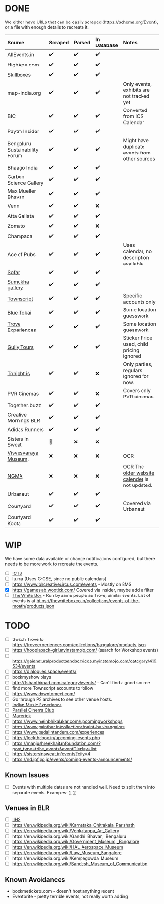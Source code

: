# DONE

We either have URLs that can be easily scraped (https://schema.org/Event), or a file with enough details to recreate it.

| Source                         | Scraped | Parsed | In Database | Notes                                                                                                     |
|:-------------------------------|:--------|:-------|:------------|:----------------------------------------------------------------------------------------------------------|
| AllEvents.in                   | ✔️      | ✔️     | ✔️          |
| HighApe.com                    | ✔️      | ✔️     | ✔️          |
| Skillboxes                     | ✔️      | ✔️     | ✔️          |
| map-india.org                  | ✔️      | ✔️     | ✔️          | Only events, exhibits are not tracked yet
| BIC                            | ✔️      | ✔️     | ✔️          | Converted from ICS Calendar                                                                               |
| Paytm Insider                  | ✔️      | ✔️     | ✔️          |
| Bengaluru Sustainability Forum | ✔️      | ✔️     | ✔️          | Might have duplicate events from other sources
| Bhaago India                   | ✔️      | ✔️     | ✔️          |                                                                                                           |
| Carbon Science Gallery         | ✔️      | ✔️     | ✔️           |                                                                                                           |
| Max Mueller Bhavan             | ✔️      | ✔️     | ✔️          |                                                                                                           |
| Venn                           | ✔️      | ✔️     | ❌           |                                                                                                           |
| Atta Gallata                   | ✔️      | ✔️     | ✔️           |                                                                                                           |
| Zomato                         | ✔️      | ✔️     | ❌           |                                                                                                           |
| Champaca                       | ✔️      | ✔️     | ✔️           |                                                                                                           |
| Ace of Pubs                    | ✔️      | ✔️     | ✔️           | Uses calendar, no description available
| [Sofar][sofar]                 | ✔️      | ✔️     | ✔️          |                                                                                                           |
| [Sumukha gallery][sumukha]     | ✔️      | ✔️     | ✔️          | 
| [Townscript][ts]			     | ✔️      | ✔️     | ✔️          | Specific accounts only
| [Blue Tokai][bt]			     | ✔️      | ✔️     | ✔️          | Some location guesswork
| [Trove Experiences][trove]     | ✔️      | ✔️     | ✔️          | Some location guesswork
| [Gully Tours][gt]			     | ✔️      | ✔️     | ✔️          |  Sticker Price used, child pricing ignored
| [Tonight.is][tonight]          | ✔️      | ✔️     | ❌          | Only parties, regulars ignored for now.
| PVR Cinemas                    | ✔️      | ✔️     | ❌          | Covers only PVR cinemas
| Together.buzz                  | ✔️      | ✔️     | ✔️          | 
| Creative Mornings BLR          | ✔️      | ✔️     | ✔️          | 
| Adidas Runners                 | ✔️      | ✔️     | ✔️          | 
| Sisters in Sweat               | 🚧      | ❌     | ❌          
| [Visvesvaraya Museum][vism].   | ❌      | ❌     | ❌          | OCR                                                                                                       |
| [NGMA][ngma]                   | ❌      | ❌     | ❌          | OCR The [older website calender](http://www.ngmaindia.gov.in/ngma_bangaluru_calendar.asp) is not updated. |
| Urbanaut                       | ✔️      | ✔️     | ✔️          | 
| Courtyard                      | ✔️      | ✔️     | ✔️          | Covered via Urbanaut
| Courtyard Koota                | ✔️      | ✔️     | ✔️          |


# WIP

We have some data available or change notifications configured, but there needs to be more work to recreate the events.

- [ ] [ICTS](https://www.icts.res.in/current-and-upcoming-events)
- [ ] lu.ma (Uses G-CSE, since no public calendars)
- [ ] https://www.blrcreativecircus.com/events - Mostly on BMS
- [x] https://gameslab.wootick.com/ Covered via Insider, maybe add a filter
- [ ] [The White Box](https://thewhiteboxco.in/) - Run by same people as Trove, similar events.
      List of events is at https://thewhiteboxco.in/collections/events-of-the-month/products.json

# TODO
- [ ] Switch Trove to https://troveexperiences.com/collections/bangalore/products.json
- [ ] https://hooplaback-girl.myinstamojo.com/ (search for Workshop events)
- [ ] https://gaianaturalproductsandservices.myinstamojo.com/category/419534/events
- [ ] https://dialogues.space/events/
- [ ] bookmyshow plays
- [ ] http://1shanthiroad.com/category/events/ - Can't find a good source
- [ ] find more Townscript accounts to follow
- [ ] https://www.downtomeet.com/
- [ ] Go through PS archives to see other venue hosts.
- [ ] [Indian Music Experience](https://indianmusicexperience.org/events/)
- [ ] [Parallel Cinema Club](https://www.theparallelcinema.club/events)
- [ ] [Maverick](https://www.maverickandfarmer.com/)
- [ ] https://www.meinbhikalakar.com/upcomingworkshops
- [ ] https://www.paintbar.in/collections/paint-bar-bangalore
- [ ] https://www.pedalintandem.com/experiences
- [ ] https://lockthebox.in/upcoming-events.php
- [ ] https://manjushreekhaitanfoundation.com/?post_type=tribe_events&eventDisplay=list
- [ ] https://sistersinsweat.in/events?city=4
- [ ] https://nd.jpf.go.jp/events/coming-events-announcements/

## Known Issues

- [ ] Events with multiple dates are not handled well. Need to split them into separate events. Examples: 
	[1](https://allevents.in/bangalore/80004382397903), [2](https://insider.in/private-clay-dates-create-pottery-with-loved-ones-jun19-2023/event)

## Venues in BLR
- [ ] [IIHS](https://iihs.co.in/iihs-events/)
- [ ] https://en.wikipedia.org/wiki/Karnataka_Chitrakala_Parishath
- [ ] https://en.wikipedia.org/wiki/Venkatappa_Art_Gallery
- [ ] https://en.wikipedia.org/wiki/Gandhi_Bhavan,_Bengaluru
- [ ] https://en.wikipedia.org/wiki/Government_Museum,_Bangalore
- [ ] https://en.wikipedia.org/wiki/HAL_Aerospace_Museum
- [ ] https://en.wikipedia.org/wiki/Law_Museum_Bangalore
- [ ] https://en.wikipedia.org/wiki/Kempegowda_Museum
- [ ] https://en.wikipedia.org/wiki/Sandesh_Museum_of_Communication

## Known Avoidances
- bookmetickets.com - doesn't host anything recent
- Eventbrite - pretty terrible events, not really worth adding

[vism]: https://www.vismuseum.gov.in/special_events/upcoming-events-2/
[sofar]: https://www.sofarsounds.com/cities/bangalore
[sumukha]: https://sumukha.com
[ts]: https://www.townscript.com/
[bt]: https://bluetokaicoffee.com/pages/events-new
[gt]: https://www.gully.tours/tours
[tonight]: https://tonight.is
[trove]: https://troveexperiences.com/
[ngma]: https://sites.google.com/view/ngmaindia/events